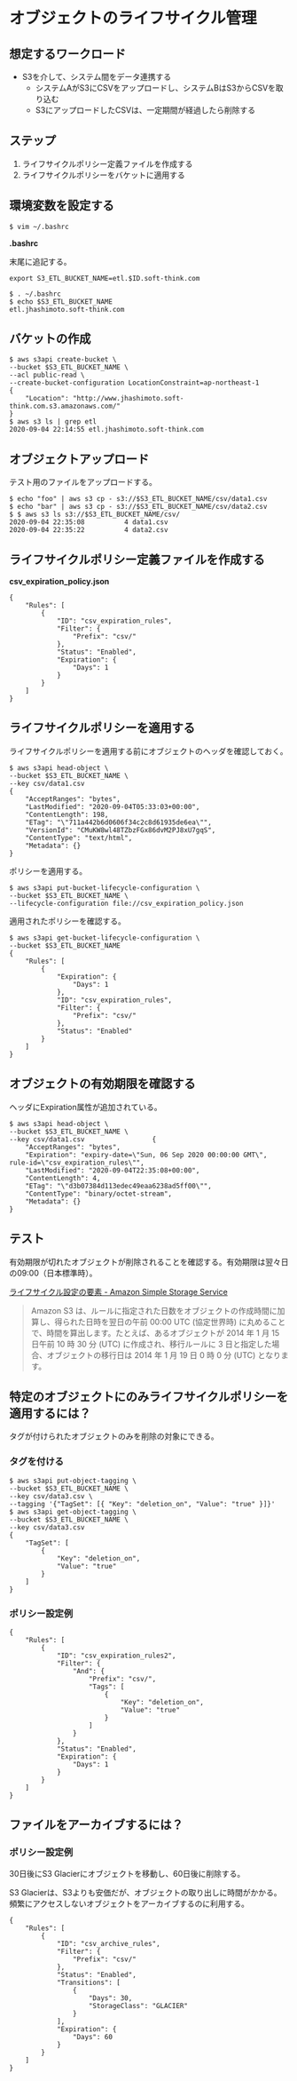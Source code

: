 # オブジェクトのライフサイクル管理

## 想定するワークロード
- S3を介して、システム間をデータ連携する
    - システムAがS3にCSVをアップロードし、システムBはS3からCSVを取り込む
    - S3にアップロードしたCSVは、一定期間が経過したら削除する

## ステップ
1. ライフサイクルポリシー定義ファイルを作成する
2. ライフサイクルポリシーをバケットに適用する

## 環境変数を設定する

```bash+=
$ vim ~/.bashrc
```

**.bashrc**

末尾に追記する。
```bash=
export S3_ETL_BUCKET_NAME=etl.$ID.soft-think.com
```

```bash+=
$ . ~/.bashrc
$ echo $S3_ETL_BUCKET_NAME
etl.jhashimoto.soft-think.com
```

## バケットの作成
```bash=+
$ aws s3api create-bucket \
--bucket $S3_ETL_BUCKET_NAME \
--acl public-read \
--create-bucket-configuration LocationConstraint=ap-northeast-1
{
    "Location": "http://www.jhashimoto.soft-think.com.s3.amazonaws.com/"
}
$ aws s3 ls | grep etl
2020-09-04 22:14:55 etl.jhashimoto.soft-think.com
```

## オブジェクトアップロード
テスト用のファイルをアップロードする。

```bash=+
$ echo "foo" | aws s3 cp - s3://$S3_ETL_BUCKET_NAME/csv/data1.csv
$ echo "bar" | aws s3 cp - s3://$S3_ETL_BUCKET_NAME/csv/data2.csv
$ $ aws s3 ls s3://$S3_ETL_BUCKET_NAME/csv/
2020-09-04 22:35:08          4 data1.csv
2020-09-04 22:35:22          4 data2.csv
```

## ライフサイクルポリシー定義ファイルを作成する

**csv_expiration_policy.json**
```json=
{
    "Rules": [
        {
            "ID": "csv_expiration_rules",
            "Filter": {
                "Prefix": "csv/"
            },
            "Status": "Enabled", 
            "Expiration": {
                "Days": 1
            }
        }
    ]
}
```

## ライフサイクルポリシーを適用する

ライフサイクルポリシーを適用する前にオブジェクトのヘッダを確認しておく。

```bash=
$ aws s3api head-object \
--bucket $S3_ETL_BUCKET_NAME \
--key csv/data1.csv
{
    "AcceptRanges": "bytes",
    "LastModified": "2020-09-04T05:33:03+00:00",
    "ContentLength": 198,
    "ETag": "\"711a442b6d0606f34c2c8d61935de6ea\"",
    "VersionId": "CMuKW8wl48TZbzFGx86dvM2PJ8xU7gqS",
    "ContentType": "text/html",
    "Metadata": {}
}
```

ポリシーを適用する。
```bash=
$ aws s3api put-bucket-lifecycle-configuration \
--bucket $S3_ETL_BUCKET_NAME \
--lifecycle-configuration file://csv_expiration_policy.json
```

適用されたポリシーを確認する。

```bash=
$ aws s3api get-bucket-lifecycle-configuration \
--bucket $S3_ETL_BUCKET_NAME
{
    "Rules": [
        {
            "Expiration": {
                "Days": 1
            },
            "ID": "csv_expiration_rules",
            "Filter": {
                "Prefix": "csv/"
            },
            "Status": "Enabled"
        }
    ]
}
```

## オブジェクトの有効期限を確認する

ヘッダにExpiration属性が追加されている。

```bash=
$ aws s3api head-object \
--bucket $S3_ETL_BUCKET_NAME \
--key csv/data1.csv                 {
    "AcceptRanges": "bytes",
    "Expiration": "expiry-date=\"Sun, 06 Sep 2020 00:00:00 GMT\", rule-id=\"csv_expiration_rules\"",
    "LastModified": "2020-09-04T22:35:08+00:00",
    "ContentLength": 4,
    "ETag": "\"d3b07384d113edec49eaa6238ad5ff00\"",
    "ContentType": "binary/octet-stream",
    "Metadata": {}
}
```

## テスト
有効期限が切れたオブジェクトが削除されることを確認する。有効期限は翌々日の09:00（日本標準時）。

[ライフサイクル設定の要素 \- Amazon Simple Storage Service](https://docs.aws.amazon.com/ja_jp/AmazonS3/latest/dev/intro-lifecycle-rules.html#intro-lifecycle-rules-number-of-days)
> Amazon S3 は、ルールに指定された日数をオブジェクトの作成時間に加算し、得られた日時を翌日の午前 00:00 UTC (協定世界時) に丸めることで、時間を算出します。たとえば、あるオブジェクトが 2014 年 1 月 15 日午前 10 時 30 分 (UTC) に作成され、移行ルールに 3 日と指定した場合、オブジェクトの移行日は 2014 年 1 月 19 日 0 時 0 分 (UTC) となります。

## 特定のオブジェクトにのみライフサイクルポリシーを適用するには？
タグが付けられたオブジェクトのみを削除の対象にできる。

### タグを付ける

```bash=+
$ aws s3api put-object-tagging \
--bucket $S3_ETL_BUCKET_NAME \
--key csv/data3.csv \
--tagging '{"TagSet": [{ "Key": "deletion_on", "Value": "true" }]}'
$ aws s3api get-object-tagging \
--bucket $S3_ETL_BUCKET_NAME \
--key csv/data3.csv
{
    "TagSet": [
        {
            "Key": "deletion_on",
            "Value": "true"
        }
    ]
}
```

### ポリシー設定例

```json=
{
    "Rules": [
        {
            "ID": "csv_expiration_rules2",
            "Filter": {
                "And": {
                    "Prefix": "csv/", 
                    "Tags": [
                        {
                            "Key": "deletion_on",
                            "Value": "true"
                        }
                    ]
                }
            }, 
            "Status": "Enabled", 
            "Expiration": {
                "Days": 1
            }
        }
    ]
}
```

## ファイルをアーカイブするには？

### ポリシー設定例
30日後にS3 Glacierにオブジェクトを移動し、60日後に削除する。

S3 Glacierは、S3よりも安価だが、オブジェクトの取り出しに時間がかかる。頻繁にアクセスしないオブジェクトをアーカイブするのに利用する。

```json=
{
    "Rules": [
        {
            "ID": "csv_archive_rules",
            "Filter": {
                "Prefix": "csv/"
            },
            "Status": "Enabled",
            "Transitions": [
                {
                    "Days": 30,
                    "StorageClass": "GLACIER"
                }
            ],
            "Expiration": {
                "Days": 60
            }
        }
    ]
}
```
